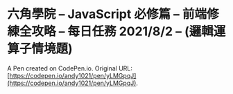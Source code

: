 # 六角學院 – JavaScript 必修篇 – 前端修練全攻略 – 每日任務 2021/8/2 – (邏輯運算子情境題)

A Pen created on CodePen.io. Original URL: [https://codepen.io/andy1021/pen/yLMGpqJ](https://codepen.io/andy1021/pen/yLMGpqJ).


